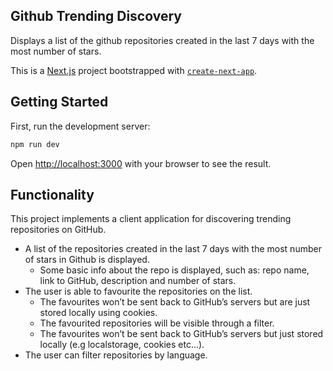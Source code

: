## Github Trending Discovery

Displays a list of the github repositories created in the last 7 days with the most number of stars.

This is a [Next.js](https://nextjs.org/) project bootstrapped with [`create-next-app`](https://github.com/vercel/next.js/tree/canary/packages/create-next-app).

## Getting Started

First, run the development server:

```bash
npm run dev
```

Open [http://localhost:3000](http://localhost:3000) with your browser to see the result.

## Functionality

This project implements a client application for discovering trending repositories on GitHub.

-   A list of the repositories created in the last 7 days with the most number of stars in Github is displayed. 
    -   Some basic info about the repo is displayed, such as: repo name, link to GitHub, description and number of stars.
-   The user is able to favourite the repositories on the list. 
    -   The favourites won’t be sent back to GitHub’s servers but are just stored locally using cookies.
    -   The favourited repositories will be visible through a filter. 
    -   The favourites won’t be sent back to GitHub’s servers but just stored locally (e.g localstorage, cookies etc...).
-   The user can filter repositories by language.

